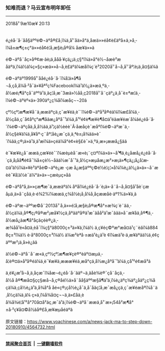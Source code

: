 ### 知难而退？马云宣布明年卸任
------------------------

<div class="published">
 <span class="date" title="ä¸­å½æ¶é´">
  <time datetime="2018-09-10T20:13:57+08:00">
   2018å¹´9æ10æ¥ 20:13
  </time>
 </span>
</div>
<br/>
<div class="wsw">
 <p>
  é¿éå·´å·´åå§äººé©¬äºå®£å¸ï¼ä¸å¹´åä»å°ä¸åæä»»éå¢è£äºå±ä¸»å¸­ï¼å±æ¶ç±ç°ä»»éå¢é¦å¸­æ§è¡å®å¼ åæ¥ä»»ã
 </p>
 <p>
  é©¬äºå¨åç»å®¢æ·ãè¡ä¸ååå·¥çä¿¡ä¸­ç§°ï¼ä»å°è½¬åæè²æåäºä¸ï¼ä½ä¼ç»§ç»­æä»»å¬å¸è£äºä¼æåï¼ç´è³2020å¹´å¬å¸å¹´åº¦è¡ä¸å¤§ä¼ã
 </p>
 <p>
  é©¬äºäº1999å¹´ååé¿éå·´å·´ï¼å¦ä»å¶å¬å¸çå¸å¼å·²å¯ä»¥åª²ç¾Facebookï¼ä¹ä½¿ä»æä¸ºä¸­å½æé¡¶å°çå¯äººä¹ä¸ãç¦å¸æ¯3æä»½åå¸ç2018å¹´å¨çäº¿ä¸å¯è±ªæ¦ä¸­ï¼é©¬äºèº«ä»·390äº¿ç¾åï¼æåç¬¬20ã
 </p>
 <p>
  çº½çº¦æ¶æ¥å¨ä¸ææäºçä¸ç¯æ¥éä¸­è¯´ï¼é©¬äºå³å®éä¼ï¼æ­£å¼ä¸­å½çåä¸ç¯å¢åºç°æ¶åãæ¿åºå¯¹ä¼ä¸å¹²é¢è¶æ¥è¶å¤ä¹éãæ¥éæ´å¼ãé¿éå·´å·´ï¼é©¬äºçåä¸å¸å½ãä¸ä¹¦çä½èéè¯Â·åæåçè¯æåºï¼é©¬äºæ¯ä¸­å½ç§è¥ä¼ä¸å¥åº·ç¨åº¦åè¿æ¯çä¸ä¸ªè±¡å¾ãä»è¯´ï¼âä¸ç®¡ä»ä¹ä¸ä¹æï¼ä»çéä¼å°è¢«è§£è¯»ä¸ºä¸æ»¡ææå¿§âã
 </p>
 <p>
  è¯¥æ¥è¿å¨ææä¸çæ¥éè¯´ï¼æèµèå¨æ«è¡¨ç¤ºï¼ä»ä»¬å¹¶ä¸è¿åæå¿é¿éå·´å·´çä¸å¡åå¶é¢å¯¼å±çè½¬åãä½æ¯å¯¹ä¸­å½ç»æµåæ¿æ²»æ¡ä»¶çä¿¡å¿å¦æ­¤ä¹ä½ï¼ä»¥è³äºåé©¬äºè¿æ ·çæ å¿æ§äººç©é½è¦ç¦»å¼ï¼è¿ä½¿ä»ä»¬å¨æèè¯¥å¦ä½è¯ä¼°ä»ä»¬çæèµç»åã
 </p>
 <p>
  é©¬äºå°å¸ä»»çæ¶æ¯ä¸ææäºä¼ åºåï¼é¿éå·´å·´è¡ä»·å¨å¬å¸å¤§å¹åè´­çæåµä¸ä»å¨çåä¸è·é¾2%ï¼ææä¸ç¾å½è¡å¸å¼å¸åçææåè·äº1%ä»¥ä¸ã
 </p>
 <p>
  é©¬äºæ¬äººæ©å¨2013å¹´å¸ä»»é¦å¸­æ§è¡å®æ¶å°±æ¾ç´è¨âä¸­å½çä¼ä¸å®¶ç¡®å®æ²¡æå¥½çä¸åºãäºå®ä¹æ¯ãåå²ä¹æ¯âãä»å¨æ¥åä¸å®¶ä¸­å½æå¿ãæ¶å°åçãçéè®¿ä¸­æ¾åå¹é«å¤ä¸èå¯ï¼ç§°â8000ç±³ä»¥ä¸ï¼ä½ ä¸ç¥éç©ºæ°æå¤ä¹ç¨èâï¼â8848ç±³ï¼ä½ è·å°8000ç±³ï¼ä½ ä¼æ³èªå·±æä¹è¿ä¹è ¢ï¼æä¹è·ä¸æ¥äºãä½ä¸é¢çäººæ²¡ä¸å»è¿ãâ
 </p>
 <p>
  ä½é©¬äºå¨å¨æ«ä¸çº½çº¦æ¶æ¥çè®°èäº¤æµä¸­å¦è®¤ä»å³å®éä¼ä¸è¯¥æ¥ä¸æææ¥éä¸­æå°çä¸­å½æ¿åºå¯¹ä¼ä¸çå¹²é¢æå³ã
 </p>
 <p>
  ä¸è¥¿æ¹å¬å¸ä¸åçæ¯ï¼åæ¬é¿éå·´å·´ãäº¬ä¸ãåè¾è®¯ç­å¨åçä¸­å½å å®¶æå¤§çç§æå¬å¸ç®åé½ä»å¨åå§äººæ§å¶ä¹ä¸ï¼è¿äºç¾äº¿åäº¿ç¾åçä¼ä¸çå½è¿ä¹ä¸å¾å°å åé«ç®¡çå½è¿å¯ä¸å¯åãç¦å¸æ¯æå¿çä¸ç¯æ¥éæåºï¼å¨ä¸­å½çä¼ä¸ä¼ ç»ä¸­ï¼å¾å¤ç¬¬ä¸ä»£åä¸èå¾å¾è¦å¹²å°70å¤å²ãç¸æ¯ä¹ä¸ï¼é©¬äºå¨ææä¸å¹´æ»¡54å²æ¶å°±å·²ç¥å¤©å½ãå®£å¸æ¥æµåéäºã
 </p>
</div>

原文链接：https://www.voachinese.com/a/news-jack-ma-to-step-down-20180910/4564732.html


------------------------
#### [禁闻聚合首页](https://github.com/gfw-breaker/banned-news/blob/master/README.md) &nbsp;|&nbsp;  [一键翻墙软件](https://github.com/gfw-breaker/nogfw/blob/master/README.md)